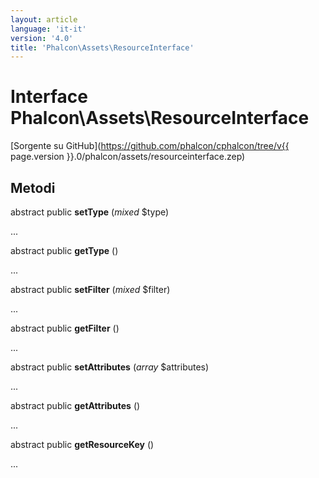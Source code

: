 ```yaml
---
layout: article
language: 'it-it'
version: '4.0'
title: 'Phalcon\Assets\ResourceInterface'
---
```

# Interface **Phalcon\Assets\ResourceInterface**

[Sorgente su GitHub](https://github.com/phalcon/cphalcon/tree/v{{ page.version }}.0/phalcon/assets/resourceinterface.zep)

## Metodi

abstract public **setType** (*mixed* $type)

...

abstract public **getType** ()

...

abstract public **setFilter** (*mixed* $filter)

...

abstract public **getFilter** ()

...

abstract public **setAttributes** (*array* $attributes)

...

abstract public **getAttributes** ()

...

abstract public **getResourceKey** ()

...